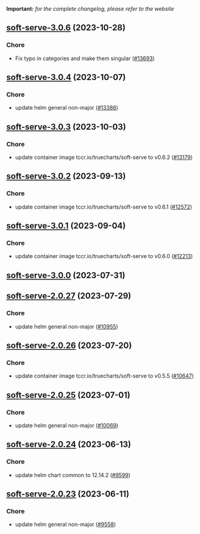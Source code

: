 **Important:**
*for the complete changelog, please refer to the website*




## [soft-serve-3.0.6](https://github.com/truecharts/charts/compare/soft-serve-3.0.4...soft-serve-3.0.6) (2023-10-28)

### Chore

- Fix typo in categories and make them singular ([#13693](https://github.com/truecharts/charts/issues/13693))
  
  


## [soft-serve-3.0.4](https://github.com/truecharts/charts/compare/soft-serve-3.0.3...soft-serve-3.0.4) (2023-10-07)

### Chore

- update helm general non-major ([#13386](https://github.com/truecharts/charts/issues/13386))
  
  


## [soft-serve-3.0.3](https://github.com/truecharts/charts/compare/soft-serve-3.0.2...soft-serve-3.0.3) (2023-10-03)

### Chore

- update container image tccr.io/truecharts/soft-serve to v0.6.2 ([#13179](https://github.com/truecharts/charts/issues/13179))
  
  


## [soft-serve-3.0.2](https://github.com/truecharts/charts/compare/soft-serve-3.0.1...soft-serve-3.0.2) (2023-09-13)

### Chore

- update container image tccr.io/truecharts/soft-serve to v0.6.1 ([#12572](https://github.com/truecharts/charts/issues/12572))
  
  


## [soft-serve-3.0.1](https://github.com/truecharts/charts/compare/soft-serve-3.0.0...soft-serve-3.0.1) (2023-09-04)

### Chore

- update container image tccr.io/truecharts/soft-serve to v0.6.0 ([#12213](https://github.com/truecharts/charts/issues/12213))
  
  



## [soft-serve-3.0.0](https://github.com/truecharts/charts/compare/soft-serve-2.0.27...soft-serve-3.0.0) (2023-07-31)




## [soft-serve-2.0.27](https://github.com/truecharts/charts/compare/soft-serve-2.0.26...soft-serve-2.0.27) (2023-07-29)

### Chore

- update helm general non-major ([#10955](https://github.com/truecharts/charts/issues/10955))
  
  


## [soft-serve-2.0.26](https://github.com/truecharts/charts/compare/soft-serve-2.0.25...soft-serve-2.0.26) (2023-07-20)

### Chore

- update container image tccr.io/truecharts/soft-serve to v0.5.5 ([#10647](https://github.com/truecharts/charts/issues/10647))
  
  


## [soft-serve-2.0.25](https://github.com/truecharts/charts/compare/soft-serve-2.0.24...soft-serve-2.0.25) (2023-07-01)

### Chore

- update helm general non-major ([#10069](https://github.com/truecharts/charts/issues/10069))
  
  


## [soft-serve-2.0.24](https://github.com/truecharts/charts/compare/soft-serve-2.0.23...soft-serve-2.0.24) (2023-06-13)

### Chore

- update helm chart common to 12.14.2 ([#9599](https://github.com/truecharts/charts/issues/9599))
  
  


## [soft-serve-2.0.23](https://github.com/truecharts/charts/compare/soft-serve-2.0.22...soft-serve-2.0.23) (2023-06-11)

### Chore

- update helm general non-major ([#9558](https://github.com/truecharts/charts/issues/9558))
  
